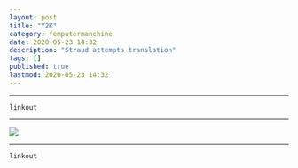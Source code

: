 ```yaml
---
layout: post
title: "Y2K"
category: femputermanchine
date: 2020-05-23 14:32
description: "Straud attempts translation"
tags: []
published: true
lastmod: 2020-05-23 14:32
---
```


*****

`linkout`

*****

<img src="{{ site.url }}/assets/img/ca16.jpg" />


*****
`linkout`
